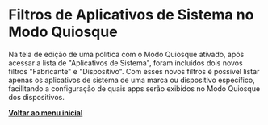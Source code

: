 # Filtros de Aplicativos de Sistema no Modo Quiosque

Na tela de edição de uma política com o Modo Quiosque ativado, após acessar a lista de "Aplicativos de Sistema", foram incluídos dois novos filtros "Fabricante" e "Dispositivo". Com esses novos filtros é possível listar apenas os aplicativos de sistema de uma marca ou dispositivo específico, facilitando a configuração de quais apps serão exibidos no Modo Quiosque dos dispositivos.





[**Voltar ao menu inicial**](./)

